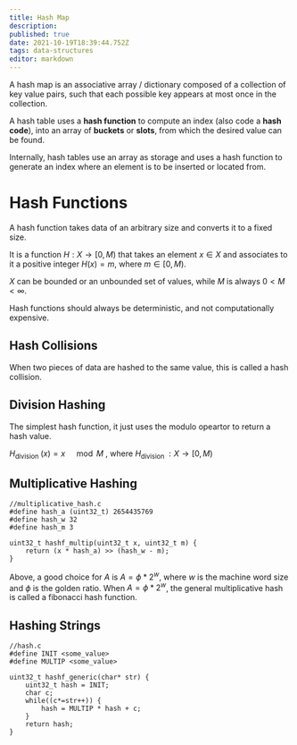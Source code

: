 ```yaml
---
title: Hash Map
description: 
published: true
date: 2021-10-19T18:39:44.752Z
tags: data-structures
editor: markdown
---
```


A hash map is an associative array / dictionary composed of a collection of key value pairs, such that each possible key appears at most once in the collection. 

A hash table uses a **hash function** to compute an index (also code a **hash code**), into an array of **buckets** or **slots**, from which the desired value can be found. 

Internally, hash tables use an array as storage and uses a hash function to generate an index where an element is to be inserted or located from. 

# Hash Functions
A hash function takes data of an arbitrary size and converts it to a fixed size. 

It is a function $H: X \rightarrow \lbrack0, M)$ that takes an element $x \in X$ and associates to it a positive integer $H(x)=m$, where $m \in\lbrack0, M)$.

$X$ can be bounded or an unbounded set of values, while $M$ is always $0<M<\infty$.

Hash functions should always be deterministic, and not computationally expensive.
## Hash Collisions
When two pieces of data are hashed to the same value, this is called a hash collision.

## Division Hashing
The simplest hash function, it just uses the modulo opeartor to return a hash value. 

$H_{\text {division }}(x)=x \quad \bmod M$ , where $H_{\text {division }}: X \rightarrow\lbrack0, M)$

## Multiplicative Hashing

```
//multiplicative_hash.c
#define hash_a (uint32_t) 2654435769
#define hash_w 32
#define hash_m 3

uint32_t hashf_multip(uint32_t x, uint32_t m) {
    return (x * hash_a) >> (hash_w - m);
}
```

Above, a good choice for $A$ is $A=\phi * 2^{w}$, where $w$ is the machine word size and $\phi$ is the golden ratio. When $A=\phi * 2^{w}$, the general multiplicative hash is called a fibonacci hash function. 

## Hashing Strings
```
//hash.c
#define INIT <some_value>
#define MULTIP <some_value>

uint32_t hashf_generic(char* str) {
    uint32_t hash = INIT;
    char c;
    while((c*=str++)) {
        hash = MULTIP * hash + c;
    }
    return hash;
}
```


